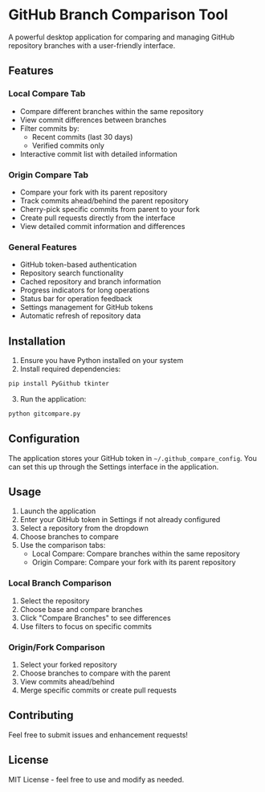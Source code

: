 # GitHub Branch Comparison Tool

A powerful desktop application for comparing and managing GitHub repository branches with a user-friendly interface.

## Features

### Local Compare Tab
- Compare different branches within the same repository
- View commit differences between branches
- Filter commits by:
  - Recent commits (last 30 days)
  - Verified commits only
- Interactive commit list with detailed information

### Origin Compare Tab
- Compare your fork with its parent repository
- Track commits ahead/behind the parent repository
- Cherry-pick specific commits from parent to your fork
- Create pull requests directly from the interface
- View detailed commit information and differences

### General Features
- GitHub token-based authentication
- Repository search functionality
- Cached repository and branch information
- Progress indicators for long operations
- Status bar for operation feedback
- Settings management for GitHub tokens
- Automatic refresh of repository data

## Installation

1. Ensure you have Python installed on your system
2. Install required dependencies:
```bash
pip install PyGithub tkinter
```

3. Run the application:
```bash
python gitcompare.py
```

## Configuration

The application stores your GitHub token in `~/.github_compare_config`. You can set this up through the Settings interface in the application.

## Usage

1. Launch the application
2. Enter your GitHub token in Settings if not already configured
3. Select a repository from the dropdown
4. Choose branches to compare
5. Use the comparison tabs:
   - Local Compare: Compare branches within the same repository
   - Origin Compare: Compare your fork with its parent repository

### Local Branch Comparison
1. Select the repository
2. Choose base and compare branches
3. Click "Compare Branches" to see differences
4. Use filters to focus on specific commits

### Origin/Fork Comparison
1. Select your forked repository
2. Choose branches to compare with the parent
3. View commits ahead/behind
4. Merge specific commits or create pull requests

## Contributing

Feel free to submit issues and enhancement requests!

## License

MIT License - feel free to use and modify as needed.
